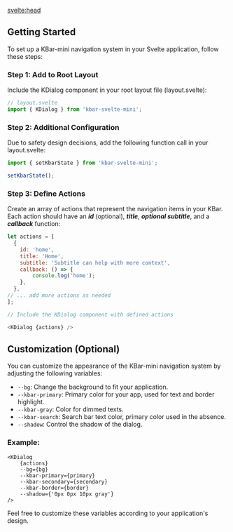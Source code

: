 <svelte:head>

<title>Getting Started</title>
</svelte:head>

## Getting Started

To set up a KBar-mini navigation system in your Svelte application, follow these steps:

### Step 1: Add to Root Layout

Include the KDialog component in your root layout file (layout.svelte):

```js
// layout.svelte
import { KDialog } from 'kbar-svelte-mini';
```

### Step 2: Additional Configuration

Due to safety design decisions, add the following function call in your layout.svelte:

```js
import { setKbarState } from 'kbar-svelte-mini';

setKbarState();
```

### Step 3: Define Actions

Create an array of actions that represent the navigation items in your KBar. Each action should have an **_id_** (optional), **_title_**, **_optional subtitle_**, and a **_callback_** function:

```js
let actions = [
  {
	id: 'home',
	title: 'Home',
	subtitle: 'Subtitle can help with more context',
	callback: () => {
		console.log('home');
	},
  },
// ... add more actions as needed
];

// Include the KDialog component with defined actions

<KDialog {actions} />
```

## Customization (Optional)

You can customize the appearance of the KBar-mini navigation system by adjusting the following variables:

- `--bg`: Change the background to fit your application.
- `--kbar-primary`: Primary color for your app, used for text and border highlight.
- `--kbar-gray`: Color for dimmed texts.
- `--kbar-search`: Search bar text color, primary color used in the absence.
- `--shadow`: Control the shadow of the dialog.

### Example:

```svelte
<KDialog
	{actions}
	--bg={bg}
	--kbar-primary={primary}
	--kbar-secondary={secondary}
	--kbar-border={border}
	--shadow={'0px 0px 10px gray'}
/>
```

Feel free to customize these variables according to your application's design.

